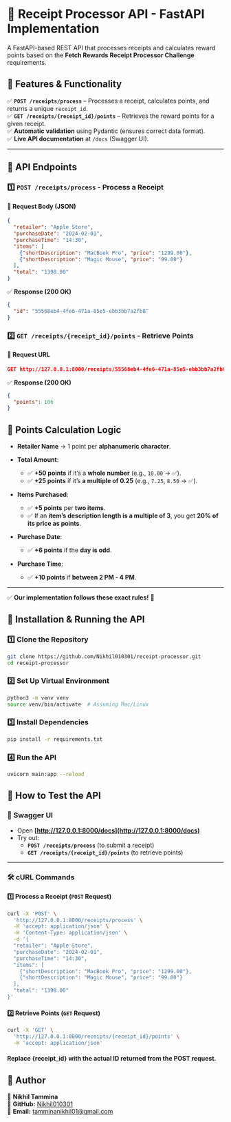 # 🚀 Receipt Processor API - FastAPI Implementation

A FastAPI-based REST API that processes receipts and calculates reward points based on the **Fetch Rewards Receipt Processor Challenge** requirements.

## 📌 Features & Functionality
✅ **`POST /receipts/process`** – Processes a receipt, calculates points, and returns a unique `receipt_id`.  
✅ **`GET /receipts/{receipt_id}/points`** – Retrieves the reward points for a given receipt.  
✅ **Automatic validation** using Pydantic (ensures correct data format).  
✅ **Live API documentation** at `/docs` (Swagger UI).  

---

## 📌 API Endpoints

### **1️⃣ `POST /receipts/process` - Process a Receipt**
#### 📩 Request Body (JSON)
```json
{
  "retailer": "Apple Store",
  "purchaseDate": "2024-02-01",
  "purchaseTime": "14:30",
  "items": [
    {"shortDescription": "MacBook Pro", "price": "1299.00"},
    {"shortDescription": "Magic Mouse", "price": "99.00"}
  ],
  "total": "1398.00"
}
```
✅ **Response (200 OK)**  
```json
{
  "id": "55568eb4-4fe6-471a-85e5-ebb3bb7a2fb8"
}
```
### **2️⃣ `GET /receipts/{receipt_id}/points` - Retrieve Points**


#### 📩 Request URL
```json
GET http://127.0.0.1:8000/receipts/55568eb4-4fe6-471a-85e5-ebb3bb7a2fb8/points
```
✅ **Response (200 OK)**  
```json
{
  "points": 106
}
```

## 📌 Points Calculation Logic

- **Retailer Name** → 1 point per **alphanumeric character**.

- **Total Amount**:
  - ✅ **+50 points** if it’s a **whole number** (e.g., `10.00` → ✅).
  - ✅ **+25 points** if it’s **a multiple of 0.25** (e.g., `7.25`, `8.50` → ✅).

- **Items Purchased**:
  - ✅ **+5 points** per **two items**.
  - ✅ If an **item’s description length is a multiple of 3**, you get **20% of its price as points**.

- **Purchase Date**:
  - ✅ **+6 points** if the **day is odd**.

- **Purchase Time**:
  - ✅ **+10 points** if **between 2 PM - 4 PM**.

---

✅ **Our implementation follows these exact rules!** 🎯


## 📌 Installation & Running the API

### 1️⃣ Clone the Repository
```bash
git clone https://github.com/Nikhil010301/receipt-processor.git
cd receipt-processor
```

### 2️⃣ Set Up Virtual Environment
```bash
python3 -m venv venv
source venv/bin/activate  # Assuming Mac/Linux
```
### 3️⃣ Install Dependencies
```bash
pip install -r requirements.txt
```
### 4️⃣ Run the API
```bash
uvicorn main:app --reload
```



## 📌 How to Test the API

### 🚀 Swagger UI 
- Open **[http://127.0.0.1:8000/docs](http://127.0.0.1:8000/docs)**  
- Try out:
  - **`POST /receipts/process`** (to submit a receipt)
  - **`GET /receipts/{receipt_id}/points`** (to retrieve points)

---

### 🛠️ cURL Commands

#### **1️⃣ Process a Receipt (`POST` Request)**
```bash
curl -X 'POST' \
  'http://127.0.0.1:8000/receipts/process' \
  -H 'accept: application/json' \
  -H 'Content-Type: application/json' \
  -d '{
  "retailer": "Apple Store",
  "purchaseDate": "2024-02-01",
  "purchaseTime": "14:30",
  "items": [
    {"shortDescription": "MacBook Pro", "price": "1299.00"},
    {"shortDescription": "Magic Mouse", "price": "99.00"}
  ],
  "total": "1398.00"
}'
```

#### **2️⃣ Retrieve Points (`GET` Request)**
```bash
curl -X 'GET' \
  'http://127.0.0.1:8000/receipts/{receipt_id}/points' \
  -H 'accept: application/json'
```

#### Replace {receipt_id} with the actual ID returned from the POST request.

## 📌 Author

👤 **Nikhil Tammina**  
🔗 **GitHub:** [Nikhil010301](https://github.com/Nikhil010301)  
📧 **Email:** [tamminanikhil01@gmail.com](mailto:tamminanikhil01@gmail.com)  
